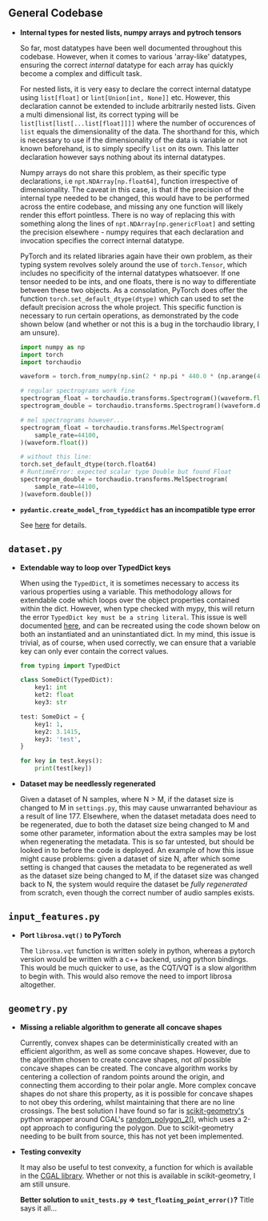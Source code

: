 ## General Codebase

-   **Internal types for nested lists, numpy arrays and pytroch tensors**

    So far, most datatypes have been well documented throughout this codebase. However, when it comes to various 'array-like' datatypes, ensuring the correct _internal_ datatype for each array has quickly become a complex and difficult task.

    For nested lists, it is very easy to declare the correct internal datatype using `list[float]` or `lint[Union[int, None]]` etc. However, this declaration cannot be extended to include arbitrarily nested lists. Given a multi dimensional list, its correct typing will be `list[list[list[...list[float]]]]` where the number of occurences of `list` equals the dimensionality of the data. The shorthand for this, which is necessary to use if the dimensionality of the data is variable or not known beforehand, is to simply specify `list` on its own. This latter declaration however says nothing about its internal datatypes.

    Numpy arrays do not share this problem, as their specific type declarations, i.e `npt.NDArray[np.float64]`, function irrespective of dimensionality. The caveat in this case, is that if the precision of the internal type needed to be changed, this would have to be performed across the entire codebase, and missing any one function will likely render this effort pointless. There is no way of replacing this with something along the lines of `npt.NDArray[np.genericFloat]` and setting the precision elsewhere - numpy requires that each declaration and invocation specifies the correct internal datatype.

    PyTorch and its related libraries again have their own problem, as their typing system revolves solely around the use of `torch.Tensor`, which includes no specificity of the internal datatypes whatsoever. If one tensor needed to be ints, and one floats, there is no way to differentiate between these two objects. As a consolation, PyTorch does offer the function `torch.set_default_dtype(dtype)` which can used to set the default precision across the whole project. This specific function is necessary to run certain operations, as demonstrated by the code shown below (and whether or not this is a bug in the torchaudio library, I am unsure).

    ```python
    import numpy as np
    import torch
    import torchaudio

    waveform = torch.from_numpy(np.sin(2 * np.pi * 440.0 * (np.arange(44100) / 44100)))

    # regular spectrograms work fine
    spectrogram_float = torchaudio.transforms.Spectrogram()(waveform.float())
    spectrogram_double = torchaudio.transforms.Spectrogram()(waveform.double())

    # mel spectrograms however...
    spectrogram_float = torchaudio.transforms.MelSpectrogram(
    	sample_rate=44100,
    )(waveform.float())

    # without this line:
    torch.set_default_dtype(torch.float64)
    # RuntimeError: expected scalar type Double but found Float
    spectrogram_double = torchaudio.transforms.MelSpectrogram(
    	sample_rate=44100,
    )(waveform.double())
    ```

-   **`pydantic.create_model_from_typeddict` has an incompatible type error**

    See [here](https://github.com/samuelcolvin/pydantic/issues/3008) for details.

## `dataset.py`

-   **Extendable way to loop over TypedDict keys**

    When using the `TypedDict`, it is sometimes necessary to access its various properties using a variable. This methodology allows for extendable code which loops over the object properties contained within the dict. However, when type checked with mypy, this will return the error `TypedDict key must be a string literal`. This issue is well documented [here](https://github.com/python/mypy/issues/6262), and can be recreated using the code shown below on both an instantiated and an uninstantiated dict. In my mind, this issue is trivial, as of course, when used correctly, we can ensure that a variable key can only ever contain the correct values.

    ```python
    from typing import TypedDict

    class SomeDict(TypedDict):
    	key1: int
    	ket2: float
    	key3: str

    test: SomeDict = {
    	key1: 1,
    	key2: 3.1415,
    	key3: 'test',
    }

    for key in test.keys():
    	print(test[key])
    ```

-   **Dataset may be needlessly regenerated**

    Given a dataset of N samples, where N > M, if the dataset size is changed to M in `settings.py`, this may cause unwarranted behaviour as a result of line 177. Elsewhere, when the dataset metadata does need to be regenerated, due to both the dataset size being changed to M and some other parameter, information about the extra samples may be lost when regenerating the metadata. This is so far untested, but should be looked in to before the code is deployed. An example of how this issue might cause problems: given a dataset of size N, after which some setting is changed that causes the metadata to be regenerated as well as the dataset size being changed to M, if the dataset size was changed back to N, the system would require the dataset be _fully regenerated_ from scratch, even though the correct number of audio samples exists.

## `input_features.py`

-   **Port `librosa.vqt()` to PyTorch**

    The `librosa.vqt` function is written solely in python, whereas a pytorch version would be written with a c++ backend, using python bindings. This would be much quicker to use, as the CQT/VQT is a slow algorithm to begin with. This would also remove the need to import librosa altogether.

## `geometry.py`

-   **Missing a reliable algorithm to generate all concave shapes**

    Currently, convex shapes can be deterministically created with an efficient algorithm, as well as some concave shapes. However, due to the algorithm chosen to create concave shapes, not _all_ possible concave shapes can be created. The concave algorithm works by centering a collection of random points around the origin, and connecting them according to their polar angle. More complex concave shapes do not share this property, as it is possible for concave shapes to not obey this ordering, whilst maintaining that there are no line crossings. The best solution I have found so far is [scikit-geometry's](https://github.com/scikit-geometry/scikit-geometry) python wrapper around CGAL's [random_polygon_2()](https://doc.cgal.org/latest/Generator/group__PkgGeneratorsRef.html#gaa8cb58e4cc9ab9e225808799b1a61174), which uses a 2-opt approach to configuring the polygon. Due to scikit-geometry needing to be built from source, this has not yet been implemented.

-   **Testing convexity**

    It may also be useful to test convexity, a function for which is available in the [CGAL library](https://doc.cgal.org/latest/Convex_hull_2/group__PkgConvexHull2Convexity.html). Whether or not this is available in scikit-geometry, I am still unsure.

    **Better solution to `unit_tests.py` => `test_floating_point_error()`?**
    Title says it all...
